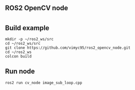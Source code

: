 ## ROS2 OpenCV node
#
## Build example
    mkdir -p ~/ros2_ws/src
    cd ~/ros2_ws/src
    git clone https://github.com/vimyc95/ros2_opencv_node.git
    cd ~/ros2_ws
    colcon build

## Run node
    ros2 run cv_node image_sub_loop.cpp

